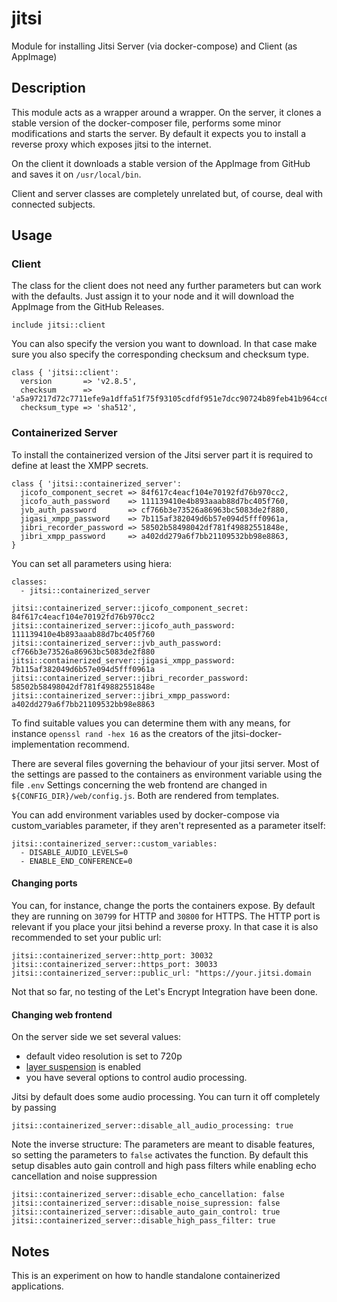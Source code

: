 # jitsi

Module for installing Jitsi Server (via docker-compose) and Client (as AppImage)

## Description

This module acts as a wrapper around a wrapper.
On the server, it clones a stable version of the docker-composer file, performs some minor modifications and starts the server.
By default it expects you to install a reverse proxy which exposes jitsi to the internet.

On the client it downloads a stable version of the AppImage from GitHub and saves it on `/usr/local/bin`.

Client and server classes are completely unrelated but, of course, deal with connected subjects.

## Usage

### Client

The class for the client does not need any further parameters but can work with the defaults.
Just assign it to your node and it will download the AppImage from the GitHub Releases.

```
include jitsi::client
```

You can also specify the version you want to download.
In that case make sure you also specify the corresponding checksum and checksum type.
```
class { 'jitsi::client':
  version       => 'v2.8.5',
  checksum      => 'a5a97217d72c7711efe9a1dffa51f75f93105cdfdf951e7dcc90724b89feb41b964cc664d7f9b6df5662ba6841a40e6b6613e07d6c9f08510ef32fadb1bdb242',
  checksum_type => 'sha512',
```

### Containerized Server

To install the containerized version of the Jitsi server part it is required to define at least the XMPP secrets.
```
class { 'jitsi::containerized_server':
  jicofo_component_secret => 84f617c4eacf104e70192fd76b970cc2,
  jicofo_auth_password    => 111139410e4b893aaab88d7bc405f760,
  jvb_auth_password       => cf766b3e73526a86963bc5083de2f880,
  jigasi_xmpp_password    => 7b115af382049d6b57e094d5fff0961a,
  jibri_recorder_password => 58502b58498042df781f49882551848e,
  jibri_xmpp_password     => a402dd279a6f7bb21109532bb98e8863,
}
```

You can set all parameters using hiera:
```
classes:
  - jitsi::containerized_server

jitsi::containerized_server::jicofo_component_secret: 84f617c4eacf104e70192fd76b970cc2
jitsi::containerized_server::jicofo_auth_password: 111139410e4b893aaab88d7bc405f760
jitsi::containerized_server::jvb_auth_password: cf766b3e73526a86963bc5083de2f880
jitsi::containerized_server::jigasi_xmpp_password: 7b115af382049d6b57e094d5fff0961a
jitsi::containerized_server::jibri_recorder_password: 58502b58498042df781f49882551848e
jitsi::containerized_server::jibri_xmpp_password: a402dd279a6f7bb21109532bb98e8863
```
To find suitable values you can determine them with any means, for instance `openssl rand -hex 16` as the creators of the jitsi-docker-implementation recommend.

There are several files governing the behaviour of your jitsi server.
Most of the settings are passed to the containers as environment variable using the file `.env`
Settings concerning the web frontend are changed in `${CONFIG_DIR}/web/config.js`.
Both are rendered from templates.

You can add environment variables used by docker-compose via custom_variables parameter, if they aren't represented as a parameter itself:

```
jitsi::containerized_server::custom_variables:
  - DISABLE_AUDIO_LEVELS=0
  - ENABLE_END_CONFERENCE=0
```

#### Changing ports

You can, for instance, change the ports the containers expose.
By default they are running on `30799` for HTTP and `30800` for HTTPS.
The HTTP port is relevant if you place your jitsi behind a reverse proxy.
In that case it is also recommended to set your public url:

```
jitsi::containerized_server::http_port: 30032
jitsi::containerized_server::https_port: 30033
jitsi::containerized_server::public_url: "https://your.jitsi.domain
```

Not that so far, no testing of the Let's Encrypt Integration have been done.

#### Changing web frontend

On the server side we set several values:

* default video resolution is set to 720p
* [layer suspension](https://jitsi.org/blog/new-off-stage-layer-suppression-feature/) is enabled
* you have several options to control audio processing.

Jitsi by default does some audio processing.
You can turn it off completely by passing

```
jitsi::containerized_server::disable_all_audio_processing: true
```

Note the inverse structure: The parameters are meant to disable features, so setting the parameters to `false` activates the function.
By default this setup disables auto gain controll and high pass filters while enabling echo cancellation and noise suppression

```
jitsi::containerized_server::disable_echo_cancellation: false
jitsi::containerized_server::disable_noise_supression: false
jitsi::containerized_server::disable_auto_gain_control: true
jitsi::containerized_server::disable_high_pass_filter: true
```

## Notes

This is an experiment on how to handle standalone containerized applications.
